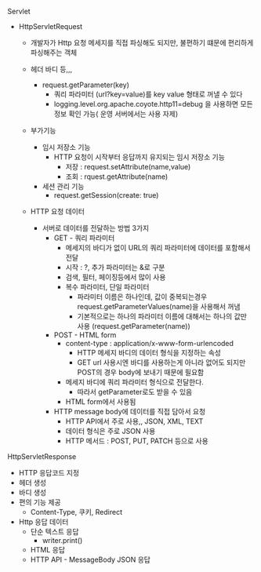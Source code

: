 Servlet
- HttpServletRequest
  - 개발자가 Http 요청 메세지를 직접 파싱해도 되지만, 불편하기 떄문에 편리하게 파싱해주는 객체  
  - 헤더 바디 등,,, 
    - request.getParameter(key)
      - 쿼리 파라미터 (url?key=value)를 key value 형태로 꺼낼 수 있다
      - logging.level.org.apache.coyote.http11=debug 을 사용하면 모든 정보 확인 가능( 운영 서버에서는 사용 자제)
  - 부가기능
    - 임시 저장소 기능
      - HTTP 요청이 시작부터 응답까지 유지되는 임시 저장소 기능
        - 저장 : request.setAttribute(name,value)
        - 조회 : rquest.getAttribute(name)
    - 세션 관리 기능
      - request.getSession(create: true)
    

  - HTTP 요청 데이터
    - 서버로 데이터를 전달하는 방법 3가지
      - GET - 쿼리 파라미터
        - 메세지의 바디가 없이 URL의 쿼리 파라미터에 데이터를 포함해서 전달
        - 시작 : ?, 추가 파라미터는 &로 구분
        - 검색, 필터, 페이징등에서 많이 사용
        - 복수 파라미터, 단일 파라미터
          - 파라미터 이름은 하나인데, 값이 중복되는경우 request.getParameterValues(name)을 사용해서 꺼냄
          - 기본적으로는 하나의 파라미터 이름에 대해서는 하나의 값만 사용 (request.getParameter(name))
      - POST - HTML form
        - content-type : application/x-www-form-urlencoded
          - HTTP 메세지 바디의 데이터 형식을 지정하는 속성
          - GET url 사용시엔 바디를 사용하는게 아니라 없어도 되지만 POST의 경우 body에 보내기 때문에 필요함
        - 메세지 바디에 쿼리 파라미터 형식으로 전달한다.
          - 따라서 getParameter로도 받을 수 있음
        - HTML form에서 사용됨
      - HTTP message body에 데이터를 직접 담아서 요청
        - HTTP API에서 주로 사용,, JSON, XML, TEXT
        - 데이터 형식은 주로 JSON 사용
        - HTTP 메서드 : POST, PUT, PATCH 등으로 사용

HttpServletResponse
- HTTP 응답코드 지정
- 헤더 생성
- 바디 생성
- 편의 기능 제공
  - Content-Type, 쿠키, Redirect
- Http 응답 데이터 
  - 단순 텍스트 응답
    - writer.print()
  - HTML 응답
  - HTTP API - MessageBody JSON 응답
